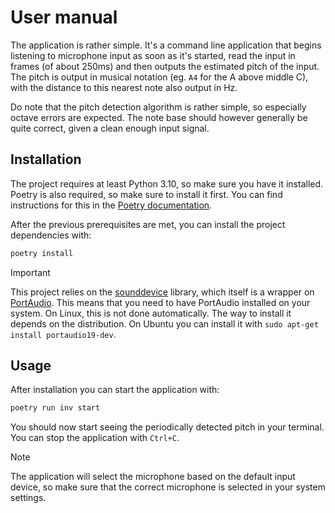 # User manual

The application is rather simple. It's a command line application that begins
listening to microphone input as soon as it's started, read the input in frames
(of about 250ms) and then outputs the estimated pitch of the input. The pitch is
output in musical notation (eg. `A4` for the A above middle C), with the
distance to this nearest note also output in Hz.

Do note that the pitch detection algorithm is rather simple, so especially
octave errors are expected. The note base should however generally be quite
correct, given a clean enough input signal.

## Installation

The project requires at least Python 3.10, so make sure you have it installed.
Poetry is also required, so make sure to install it first. You can find
instructions for this in the [Poetry
documentation](https://python-poetry.org/docs/#installation).

After the previous prerequisites are met, you can install the project dependencies with:

```bash
poetry install
```

> [!IMPORTANT]
> This project relies on the [sounddevice](https://python-sounddevice.readthedocs.io/en/0.5.1/)
> library, which itself is a wrapper on [PortAudio](https://www.portaudio.com/). This
> means that you need to have PortAudio installed on your system. On Linux, this
> is not done automatically. The way to install it depends on the distribution.
> On Ubuntu you can install it with `sudo apt-get install portaudio19-dev`.

## Usage

After installation you can start the application with:

```bash
poetry run inv start
```

You should now start seeing the periodically detected pitch in your terminal.
You can stop the application with `Ctrl+C`.

> [!NOTE]
> The application will select the microphone based on the default input device,
> so make sure that the correct microphone is selected in your system settings.
